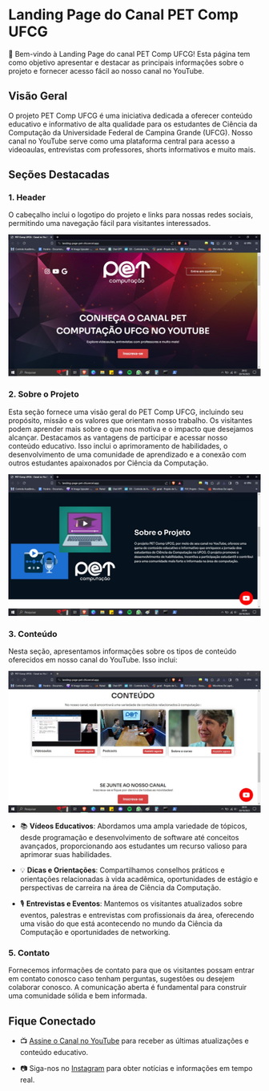 # Landing Page do Canal PET Comp UFCG

👋 Bem-vindo à Landing Page do canal PET Comp UFCG! Esta página tem como objetivo apresentar e destacar as principais informações sobre o projeto e fornecer acesso fácil ao nosso canal no YouTube.

## Visão Geral

O projeto PET Comp UFCG é uma iniciativa dedicada a oferecer conteúdo educativo e informativo de alta qualidade para os estudantes de Ciência da Computação da Universidade Federal de Campina Grande (UFCG). Nosso canal no YouTube serve como uma plataforma central para acesso a videoaulas, entrevistas com professores, shorts informativos e muito mais.

## Seções Destacadas

### 1. Header
O cabeçalho inclui o logotipo do projeto e links para nossas redes sociais, permitindo uma navegação fácil para visitantes interessados.

![Imagem 1 - Header](assets/print1.jpg)

### 2. Sobre o Projeto
Esta seção fornece uma visão geral do PET Comp UFCG, incluindo seu propósito, missão e os valores que orientam nosso trabalho. Os visitantes podem aprender mais sobre o que nos motiva e o impacto que desejamos alcançar. Destacamos as vantagens de participar e acessar nosso conteúdo educativo. Isso inclui o aprimoramento de habilidades, o desenvolvimento de uma comunidade de aprendizado e a conexão com outros estudantes apaixonados por Ciência da Computação.

![Imagem 2 - Sobre o Projeto](assets/print2.jpg)

### 3. Conteúdo
Nesta seção, apresentamos informações sobre os tipos de conteúdo oferecidos em nosso canal do YouTube. Isso inclui:

![Imagem 3 - Conteudo](assets/print3.jpg)

- 📚 **Vídeos Educativos**: Abordamos uma ampla variedade de tópicos, desde programação e desenvolvimento de software até conceitos avançados, proporcionando aos estudantes um recurso valioso para aprimorar suas habilidades.

- 💡 **Dicas e Orientações**: Compartilhamos conselhos práticos e orientações relacionadas à vida acadêmica, oportunidades de estágio e perspectivas de carreira na área de Ciência da Computação.

- 🎙️ **Entrevistas e Eventos**: Mantemos os visitantes atualizados sobre eventos, palestras e entrevistas com profissionais da área, oferecendo uma visão do que está acontecendo no mundo da Ciência da Computação e oportunidades de networking.

### 5. Contato
Fornecemos informações de contato para que os visitantes possam entrar em contato conosco caso tenham perguntas, sugestões ou desejem colaborar conosco. A comunicação aberta é fundamental para construir uma comunidade sólida e bem informada.

## Fique Conectado

- 📺 [Assine o Canal no YouTube](https://www.youtube.com/@grupopetcomputacaoufcg) para receber as últimas atualizações e conteúdo educativo.

- 📷 Siga-nos no [Instagram](https://www.instagram.com/petcomputacaoufcg/) para obter notícias e informações em tempo real.
